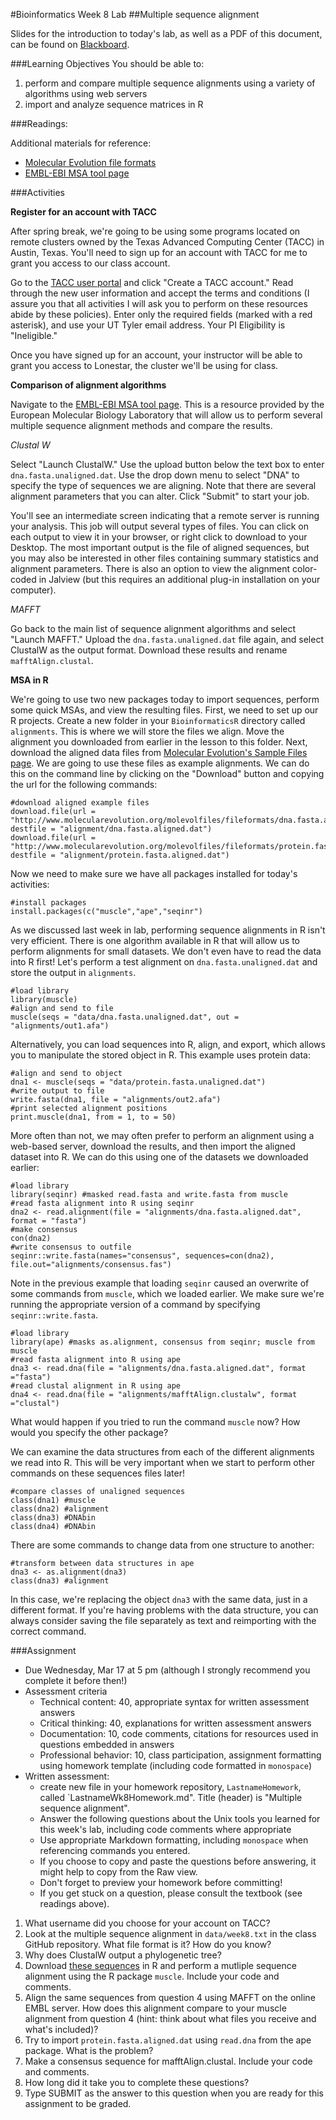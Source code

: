 #Bioinformatics Week 8 Lab
##Multiple sequence alignment

Slides for the introduction to today's lab, as well as a PDF of this document, can be found on [Blackboard](http://blackboard.uttyler.edu).

###Learning Objectives
You should be able to:

1. perform and compare multiple sequence alignments using a variety of algorithms using web servers
2. import and analyze sequence matrices in R

###Readings:

Additional materials for reference:
* [Molecular Evolution file formats](http://www.molecularevolution.org/resources/fileformats)
* [EMBL-EBI MSA tool page](http://www.ebi.ac.uk/Tools/msa/)

###Activities

**Register for an account with TACC**

After spring break, we're going to be using some programs located on remote clusters owned by the Texas Advanced Computing Center (TACC) in Austin, Texas. You'll need to sign up for an account with TACC for me to grant you access to our class account. 

Go to the [TACC user portal](https://portal.tacc.utexas.edu/) and click "Create a TACC account." Read through the new user information and accept the terms and conditions (I assure you that all activities I will ask you to perform on these resources abide by these policies). Enter only the required fields (marked with a red asterisk), and use your UT Tyler email address. Your PI Eligibility is "Ineligible." 

Once you have signed up for an account, your instructor will be able to grant you access to Lonestar, the cluster we'll be using for class.

**Comparison of alignment algorithms**

Navigate to the [EMBL-EBI MSA tool page](http://www.ebi.ac.uk/Tools/msa/). This is a resource provided by the European Molecular Biology Laboratory that will allow us to perform several multiple sequence alignment methods and compare the results.

*Clustal W*

Select "Launch ClustalW." Use the upload button below the text box to enter `dna.fasta.unaligned.dat`. Use the drop down menu to select "DNA" to specify the type of sequences we are aligning. Note that there are several alignment parameters that you can alter. Click "Submit" to start your job. 

You'll see an intermediate screen indicating that a remote server is running your analysis. This job will output several types of files. You can click on each output to view it in your browser, or right click to download to your Desktop. The most important output is the file of aligned sequences, but you may also be interested in other files containing summary statistics and alignment parameters.  There is also an option to view the alignment color-coded in Jalview (but this requires an additional plug-in installation on your computer). 

*MAFFT*

Go back to the main list of sequence alignment algorithms and select "Launch MAFFT." Upload the `dna.fasta.unaligned.dat` file again, and select ClustalW as the output format. Download these results and rename `mafftAlign.clustal`.

**MSA in R**

We're going to use two new packages today to import sequences, perform some quick MSAs, and view the resulting files. First, we need to set up our R projects. Create a new folder in your `BioinformaticsR` directory called `alignments`. This is where we will store the files we align. Move the alignment you downloaded from earlier in the lesson to this folder. Next, download the aligned data files from [Molecular Evolution's Sample Files page](http://www.molecularevolution.org/resources/fileformats). We are going to use these files as example alignments. We can do this on the command line by clicking on the "Download" button and copying the url for the following commands:

```
#download aligned example files
download.file(url = "http://www.molecularevolution.org/molevolfiles/fileformats/dna.fasta.aligned.dat", destfile = "alignment/dna.fasta.aligned.dat")
download.file(url = "http://www.molecularevolution.org/molevolfiles/fileformats/protein.fasta.aligned.dat", destfile = "alignment/protein.fasta.aligned.dat")
```

Now we need to make sure we have all packages installed for today's activities:

```
#install packages
install.packages(c("muscle","ape","seqinr")
```

As we discussed last week in lab, performing sequence alignments in R isn't very efficient. There is one algorithm available in R that will allow us to perform alignments for small datasets. We don't even have to read the data into R first! Let's perform a test alignment on `dna.fasta.unaligned.dat` and store the output in `alignments`.

```
#load library
library(muscle)
#align and send to file
muscle(seqs = "data/dna.fasta.unaligned.dat", out = "alignments/out1.afa")
```

Alternatively, you can load sequences into R, align, and export, which allows you to manipulate the stored object in R. This example uses protein data:

```
#align and send to object
dna1 <- muscle(seqs = "data/protein.fasta.unaligned.dat")
#write output to file
write.fasta(dna1, file = "alignments/out2.afa")
#print selected alignment positions
print.muscle(dna1, from = 1, to = 50)
```

More often than not, we may often prefer to perform an alignment using a web-based server, download the results, and then import the aligned dataset into R. We can do this using one of the datasets we downloaded earlier:

```
#load library
library(seqinr) #masked read.fasta and write.fasta from muscle
#read fasta alignment into R using seqinr
dna2 <- read.alignment(file = "alignments/dna.fasta.aligned.dat", format = "fasta")
#make consensus
con(dna2)
#write consensus to outfile
seqinr::write.fasta(names="consensus", sequences=con(dna2), file.out="alignments/consensus.fas")
```

Note in the previous example that loading `seqinr` caused an overwrite of some commands from `muscle`, which we loaded earlier. We make sure we're running the appropriate version of a command by specifying `seqinr::write.fasta`.

```
#load library 
library(ape) #masks as.alignment, consensus from seqinr; muscle from muscle
#read fasta alignment into R using ape
dna3 <- read.dna(file = "alignments/dna.fasta.aligned.dat", format ="fasta")
#read clustal alignment in R using ape
dna4 <- read.dna(file = "alignments/mafftAlign.clustalw", format ="clustal")
```

What would happen if you tried to run the command `muscle` now? How would you specify the other package?

We can examine the data structures from each of the different alignments we read into R. This will be very important when we start to perform other commands on these sequences files later!

```
#compare classes of unaligned sequences
class(dna1) #muscle
class(dna2) #alignment
class(dna3) #DNAbin
class(dna4) #DNAbin
```

There are some commands to change data from one structure to another:

```
#transform between data structures in ape
dna3 <- as.alignment(dna3)
class(dna3) #alignment
```

In this case, we're replacing the object `dna3` with the same data, just in a different format. If you're having problems with the data structure, you can always consider saving the file separately as text and reimporting with the correct command.

###Assignment
* Due Wednesday, Mar 17 at 5 pm (although I strongly recommend you complete it before then!)
* Assessment criteria
	* Technical content: 40, appropriate syntax for written assessment answers
	* Critical thinking: 40, explanations for written assessment answers
	* Documentation: 10, code comments, citations for resources used in questions embedded in answers
	* Professional behavior: 10, class participation, assignment formatting using homework template (including code formatted in `monospace`)
* Written assessment: 
	* create new file in your homework repository, `LastnameHomework`, called `LastnameWk8Homework.md". Title (header) is "Multiple sequence alignment".
	* Answer the following questions about the Unix tools you learned for this week's lab, including code comments where appropriate 				
	* Use appropriate Markdown formatting, including `monospace` when referencing commands you entered. 
	* If you choose to copy and paste the questions before answering, it might help to copy from the Raw view. 
	* Don't forget to preview your homework before committing! 
	* If you get stuck on a question, please consult the textbook (see readings above).
	
1. What username did you choose for your account on TACC?
2. Look at the multiple sequence alignment in `data/week8.txt` in the class GitHub repository. What file format is it? How do you know?
3. Why does ClustalW output a phylogenetic tree?
4. Download [these sequences](http://www.embl.de/~seqanal/courses/commonCourseContent/sequences/moreDivergentHemoglobins_unaligned.fasta) in R and perform a mutliple sequence alignment using the R package `muscle`. Include your code and comments.
5. Align the same sequences from question 4 using MAFFT on the online EMBL server. How does this alignment compare to your muscle alignment from question 4 (hint: think about what files you receive and what's included)?
6. Try to import `protein.fasta.aligned.dat` using `read.dna` from the ape package. What is the problem?
7. Make a consensus sequence for mafftAlign.clustal. Include your code and comments.
8. How long did it take you to complete these questions?
9. Type SUBMIT as the answer to this question when you are ready for this assignment to be graded.
